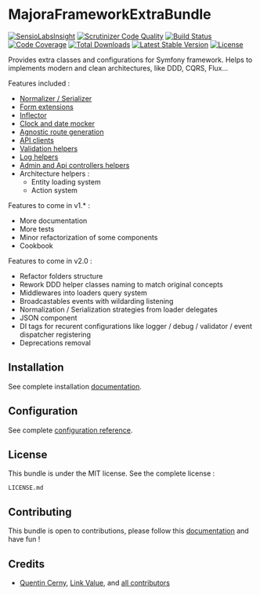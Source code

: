 # MajoraFrameworkExtraBundle
[![SensioLabsInsight](https://insight.sensiolabs.com/projects/4ba76532-49c8-448d-902f-9e037102b7d2/mini.png)](https://insight.sensiolabs.com/projects/beb6e229-e98c-4df6-a894-2586a64418cc) [![Scrutinizer Code Quality](https://scrutinizer-ci.com/g/LinkValue/MajoraFrameworkExtraBundle/badges/quality-score.png?b=master)](https://scrutinizer-ci.com/g/LinkValue/MajoraFrameworkExtraBundle/?branch=master) [![Build Status](https://travis-ci.org/LinkValue/MajoraFrameworkExtraBundle.svg?branch=master)](https://travis-ci.org/LinkValue/MajoraFrameworkExtraBundle) [![Code Coverage](https://scrutinizer-ci.com/g/LinkValue/MajoraFrameworkExtraBundle/badges/coverage.png?b=master)](https://scrutinizer-ci.com/g/LinkValue/MajoraFrameworkExtraBundle/?branch=master) [![Total Downloads](https://poser.pugx.org/majora/framework-extra-bundle/downloads)](https://packagist.org/packages/majora/framework-extra-bundle) [![Latest Stable Version](https://poser.pugx.org/majora/framework-extra-bundle/v/stable)](https://packagist.org/packages/majora/framework-extra-bundle) [![License](https://poser.pugx.org/majora/framework-extra-bundle/license)](https://packagist.org/packages/majora/framework-extra-bundle)

Provides extra classes and configurations for Symfony framework.
Helps to implements modern and clean architectures, like DDD, CQRS, Flux...

Features included :

* [Normalizer / Serializer](docs/normalizer.md)
* [Form extensions](docs/forms.md)
* [Inflector](docs/inflector.md)
* [Clock and date mocker](docs/date_mocker.md)
* [Agnostic route generation](docs/agnostic_router.md)
* [API clients](docs/api_clients.md)
* [Validation helpers](docs/validation.md)
* [Log helpers](docs/logs.md)
* [Admin and Api controllers helpers](docs/controllers.md)
* Architecture helpers :
  * Entity loading system
  * Action system

Features to come in v1.* :

* More documentation
* More tests
* Minor refactorization of some components
* Cookbook

Features to come in v2.0 :

* Refactor folders structure
* Rework DDD helper classes naming to match original concepts
* Middlewares into loaders query system
* Broadcastables events with wildarding listening
* Normalization / Serialization strategies from loader delegates
* JSON component
* DI tags for recurent configurations like logger / debug / validator / event dispatcher registering
* Deprecations removal

## Installation

See complete installation [documentation](docs/installation.md).

## Configuration

See complete [configuration reference](docs/configuration_reference.md).

## License

This bundle is under the MIT license. See the complete license :

    LICENSE.md

## Contributing

This bundle is open to contributions, please follow this [documentation](docs/contributing.md) and have fun !

## Credits

- [Quentin Cerny](https://github.com/Nyxis), [Link Value](http://link-value.fr/), and [all contributors](https://github.com/LinkValue/MajoraFrameworkExtraBundle/graphs/contributors)
